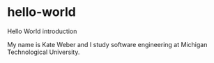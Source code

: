 # hello-world
Hello World introduction

My name is Kate Weber and I study software engineering at Michigan Technological University.
